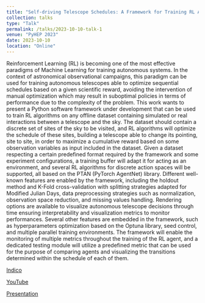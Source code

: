 ```yaml
---
title: "Self-driving Telescope Schedules: A Framework for Training RL Agents based on Telescope Data"
collection: talks
type: "Talk"
permalink: /talks/2023-10-10-talk-1
venue: "PyHEP 2023"
date: 2023-10-10
location: "Online"
---
```


Reinforcement Learning (RL) is becoming one of the most effective paradigms of Machine Learning for training autonomous systems.
In the context of astronomical observational campaigns, this paradigm can be used for training autonomous telescopes able to optimize sequential schedules based on a given scientific reward, avoiding the intervention of manual optimization which may result in suboptimal policies in terms of performance due to the complexity of the problem.
This work wants to present a Python software framework under development that can be used to train RL algorithms on any offline dataset containing simulated or real interactions between a telescope and the sky. The dataset should contain a discrete set of sites of the sky to be visited, and RL algorithms will optimize the schedule of these sites, building a telescope able to change its pointing, site to site, in order to maximize a cumulative reward based on some observation variables as input included in the dataset. 
Given a dataset respecting a certain predefined format required by the framework and some experiment configurations, a training buffer will adapt it for acting as an environment, and several RL algorithms for discrete action spaces will be supported, all based on the PTAN (PyTorch AgentNet) library.
Different well-known features are enabled by the framework, including the holdout method and K-Fold cross-validation with splitting strategies adapted for Modified Julian Days, data preprocessing strategies such as normalization, observation space reduction, and missing values handling.
Rendering options are available to visualize autonomous telescope decisions through time ensuring interpretability and visualization metrics to monitor performances.
Several other features are embedded in the framework, such as hyperparameters optimization based on the Optuna library, seed control, and multiple parallel training environments.
The framework will enable the monitoring of multiple metrics throughout the training of the RL agent, and a dedicated testing module will utilize a predefined metric that can be used for the purpose of comparing agents and visualizing the transitions determined within the schedule of each of them.

<a href="https://indico.cern.ch/event/1252095/overview">Indico</a>

<a href="https://www.youtube.com/watch?v=2Af6-e8Xb5c&list=PLKZ9c4ONm-VlAorAG8kR09ZqhMfHiH2LJ&index=13">YouTube</a>

<a href="https://indico.cern.ch/event/1252095/contributions/5593573/attachments/2731405/4748447/Presentation.pdf">Presentation</a>